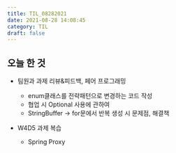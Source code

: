 ```yaml
---
title: TIL_08282021
date: 2021-08-28 14:08:45
category: TIL
draft: false
---
```


## 오늘 한 것

- 팀원과 과제 리뷰&피드백, 페어 프로그래밍
  - enum클래스를 전략패턴으로 변경하는 코드 작성
  - 협업 시 Optional 사용에 관하여
  - StringBuffer -> for문에서 반복 생성 시 문제점, 해결책
  
- W4D5 과제 복습
  - Spring Proxy